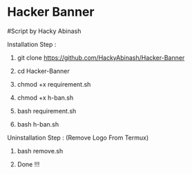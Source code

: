 # Hacker Banner
#Script by Hacky Abinash 

Installation Step :

1) git clone https://github.com/HackyAbinash/Hacker-Banner


2) cd Hacker-Banner


3) chmod +x requirement.sh


4) chmod +x h-ban.sh


5) bash requirement.sh


6) bash h-ban.sh



Uninstallation Step : (Remove Logo From Termux)

1) bash remove.sh

2) Done !!!
